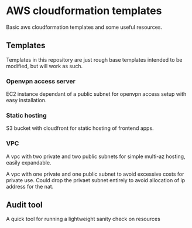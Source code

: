 # AWS cloudformation templates

Basic aws cloudformation templates and some useful resources.

## Templates
Templates in this repository are just rough base templates intended to be modified, but will work as such.

### Openvpn access server
EC2 instance dependant of a public subnet for openvpn access setup with easy installation.

### Static hosting
S3 bucket with cloudfront for static hosting of frontend apps.

### VPC
A vpc with two private and two public subnets for simple multi-az hosting, easily expandable.

A vpc with one private and one public subnet to avoid excessive costs for private use. Could drop the privaet subnet entirely to avoid allocation of ip address for the nat.


## Audit tool
A quick tool for running a lightweight sanity check on resources